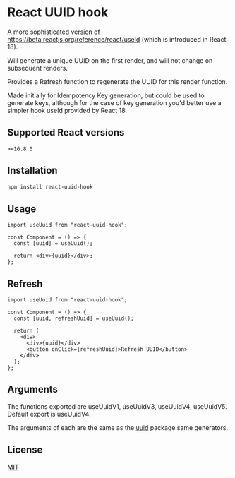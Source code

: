 # React UUID hook

A more sophisticated version of https://beta.reactjs.org/reference/react/useId (which is introduced in React 18).

Will generate a unique UUID on the first render, and will not change on subsequent renders.

Provides a Refresh function to regenerate the UUID for this render function.

Made initially for Idempotency Key generation, but could be used to generate keys, although for the case of key generation you'd better use a simpler hook useId provided by React 18.

## Supported React versions

`>=16.8.0`

## Installation

```bash
npm install react-uuid-hook
```

## Usage

```tsx
import useUuid from "react-uuid-hook";

const Component = () => {
  const [uuid] = useUuid();

  return <div>{uuid}</div>;
};
```

## Refresh

```tsx
import useUuid from "react-uuid-hook";

const Component = () => {
  const [uuid, refreshUuid] = useUuid();

  return (
    <div>
      <div>{uuid}</div>
      <button onClick={refreshUuid}>Refresh UUID</button>
    </div>
  );
};
```

## Arguments

The functions exported are useUuidV1, useUuidV3, useUuidV4, useUuidV5. Default export is useUuidV4.

The arguments of each are the same as the [uuid](https://www.npmjs.com/package/uuid) package same generators.

## License

[MIT](./LICENSE)

